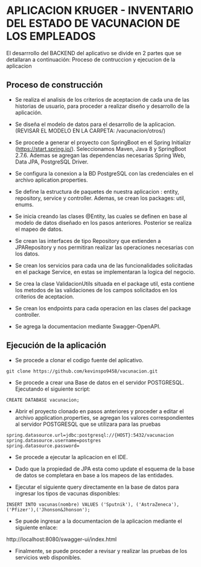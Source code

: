 # APLICACION KRUGER - INVENTARIO DEL ESTADO DE VACUNACION DE LOS EMPLEADOS




El desarrrollo del BACKEND del aplicativo se divide en 2 partes que se detallaran a continuación: Proceso de contruccion y ejecucion de la aplicacion



## Proceso de construcción

- Se realiza el analisis de los criterios de aceptacion de cada una de las historias de usuario, para proceder a realizar diseño y desarrollo de la aplicación.

- Se diseña el modelo de datos para el desarrollo de la aplicacion.(REVISAR EL MODELO EN LA CARPETA: /vacunacion/otros/)

- Se procede a generar el proyecto con SpringBoot en el Spring Initializr (https://start.spring.io/). Seleccionamos Maven, Java 8 y SpringBoot 2.7.6. Ademas se agregan las dependencias necesarias Spring Web, Data JPA, PostgreSQL Driver. 

- Se configura la conexion a la BD PostgreSQL con las credenciales en el archivo aplication.properties.

- Se define la estructura de paquetes de nuestra aplicacion : entity, repository, service y controller. Ademas, se crean los packages: util, enums.

- Se inicia creando las clases @Entity, las cuales se definen en base al modelo de datos diseñado en los pasos anteriores. Posterior se realiza el mapeo de datos.
 
- Se crean las interfaces de tipo Repository que extienden a JPARepository y nos permitiran realizar las operaciones necesarias con los datos.

- Se crean los servicios para cada una de las funcionalidades solicitadas en el package Service, en estas se implementaran la logica del negocio.
 
- Se crea la clase ValidacionUtils situada en el package util, esta contiene los metodos de las validaciones de los campos solicitados en los criterios de aceptacion.

- Se crean los endpoints para cada operacion en las clases del package controller.

- Se agrega la documentacion mediante Swagger-OpenAPI.


## Ejecución de la aplicación

- Se procede a clonar el codigo fuente del aplicativo.

```git clone https://github.com/kevinspo9458/vacunacion.git```

- Se procede a crear una Base de datos en el servidor POSTGRESQL. Ejecutando el siguiente script:

```CREATE DATABASE vacunacion;```

- Abrir el proyecto clonado en pasos anteriores y proceder a editar el archivo application.properties, se agregan los valores correspondientes al servidor POSTGRESQL que se utilizara para las pruebas

```
spring.datasource.url=jdbc:postgresql://{HOST}:5432/vacunacion
spring.datasource.username=postgres
spring.datasource.password=
```

- Se procede a ejecutar la aplicacion en el IDE.

- Dado que la propiedad de JPA esta como update el esquema de la base de datos se completara en base a los mapeos de las entidades.

-  Ejecutar el siguiente query directamente en la base de datos para ingresar los tipos de vacunas disponibles:

```INSERT INTO vacunas(nombre) VALUES ('Sputnik'), ('AstraZeneca'),('Pfizer'),('Jhonson&Jhonson');```

- Se puede ingresar a la documentacion de la aplicacion mediante el siguiente enlace:

http://localhost:8080/swagger-ui/index.html

- Finalmente, se puede proceder a revisar y realizar las pruebas de los servicios web disponibles.

